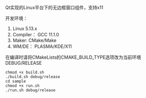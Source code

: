 Qt实现的Linux平台下的无边框窗口组件，支持x11

开发环境：
1. Linux 5.13.x
3. Compiler： GCC 11.1.0
4. Maker: CMake/Make
2. WM/DE： PLASMA/KDE/X11


在编译时请将CMakeLists的CMAKE_BUILD_TYPE选项改为当前环境DEBUG/RELEASE

````
chmod +x build.sh
./build.sh debug/release
cd sample
chmod +x run.sh
./run.sh debug/release
````